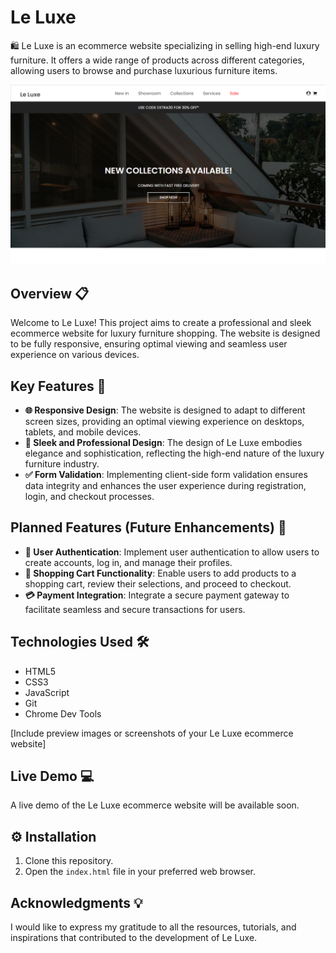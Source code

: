 # Le Luxe 

🛍️ Le Luxe is an ecommerce website specializing in selling high-end luxury furniture. It offers a wide range of products across different categories, allowing users to browse and purchase luxurious furniture items.

![KickTriviale Luxe Preview](/2023-07-10.png)

## Overview 📋

Welcome to Le Luxe! This project aims to create a professional and sleek ecommerce website for luxury furniture shopping. The website is designed to be fully responsive, ensuring optimal viewing and seamless user experience on various devices.

## Key Features 🚀

- **🌐 Responsive Design**: The website is designed to adapt to different screen sizes, providing an optimal viewing experience on desktops, tablets, and mobile devices.
- **💎 Sleek and Professional Design**: The design of Le Luxe embodies elegance and sophistication, reflecting the high-end nature of the luxury furniture industry.
- **✅ Form Validation**: Implementing client-side form validation ensures data integrity and enhances the user experience during registration, login, and checkout processes.

## Planned Features (Future Enhancements) 🌟

- **🔐 User Authentication**: Implement user authentication to allow users to create accounts, log in, and manage their profiles.
- **🛒 Shopping Cart Functionality**: Enable users to add products to a shopping cart, review their selections, and proceed to checkout.
- **💳 Payment Integration**: Integrate a secure payment gateway to facilitate seamless and secure transactions for users.

## Technologies Used 🛠️

- HTML5
- CSS3
- JavaScript
- Git
- Chrome Dev Tools

[Include preview images or screenshots of your Le Luxe ecommerce website]

## Live Demo 💻

A live demo of the Le Luxe ecommerce website will be available soon.

## ⚙️ Installation

1. Clone this repository.
2. Open the `index.html` file in your preferred web browser.


## Acknowledgments 💡

I would like to express my gratitude to all the resources, tutorials, and inspirations that contributed to the development of Le Luxe. 
